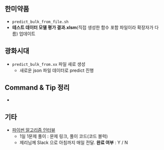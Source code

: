 ## 한미약품

- `predict_bulk_from_file.sh`
- **테스트 데이터 모델 평가 결과.xlsm**(직접 생성한 함수 포함 파일이라 확장자가 다름) 업데이트



## 광화시대

- `predict_bulk_from.xx` 파일 새로 생성
  -  새로운 json 파일 데이터로 predict 진행



## Command & Tip 정리

- 




## 기타

- [파이썬 알고리즘 인터뷰](https://github.com/onlybooks/algorithm-interview)
  - 1일 1문제 풀이 : 문제 링크, 풀이 코드(코드 블럭)
  - 제리님께 Slack 으로 아침까지 매일 전달. **완료 여부** : Y / N
